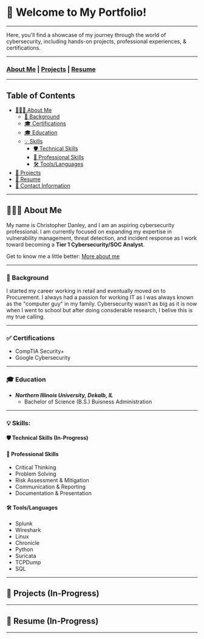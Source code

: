 # 🧩 Welcome to My Portfolio!

---

Here, you'll find a showcase of my journey through the world of cybersecurity, including hands-on projects, professional experiences, & certifications.

---

### [About Me](aboutme.md) | [Projects](Projects.md) | [Resume](CyberSecurity_Resume.pdf) 

---

## Table of Contents
- [👨🏽‍💻 About Me](#-about-me)
   - [📖 Background](#-background)
   - [🎓 Certifications](#-certifications)
   - [🎓 Education](#-education)
   - [💡 Skills](#-skills)
     - [🛡️ Technical Skills](#%EF%B8%8F-technical-skills)
     - [💼 Professional Skills](#-professional-skills)
     - [🛠️ Tools/Languages](#%EF%B8%8F-toolslanguages)
- [📂 Projects](#-projects)
- [📄 Resume](#-resume)
- [💬 Contact Information](#-contact-information)

---

## 👨🏽‍💻 About Me
My name is Christopher Danley, and I am an aspiring cybersecurity professional. I am currently focused on expanding my expertise in vulnerability management, threat detection, and incident response as I work toward becoming a **Tier 1 Cybersecurity/SOC Analyst**. 

Get to know me a little better: [More about me](aboutme.md)

---

### 📖 Background
I started my career working in retail and eventually moved on to Procurement. I always had a passion for working IT as I was always known as the "computer guy" in my family. Cybersecurity wasn't as big as it is now when I went to school but after doing consderable research, I belive this is my true calling.

---

### ✅ Certifications

- CompTIA Security+
- Google Cybersecurity

---

### 🎓 Education
   - ***Northern Illinois University, Dekalb, IL***
      - Bachelor of Science (B.S.) Buisness Administration
---

### 💡 Skills:

#### 🛡️ Technical Skills (In-Progress)

#### 💼 Professional Skills
   - Critical Thinking
   - Problem Solving
   - Risk Assessment & Mitigation
   - Communication & Reporting
   - Documentation & Presentation

#### 🛠️ Tools/Languages
   - Splunk
   - Wireshark
   - Linux
   - Chronicle
   - Python
   - Suricata
   - TCPDump
   - SQL

---

## 📂 Projects (In-Progress)

---

## 📄 Resume (In-Progress)

---
